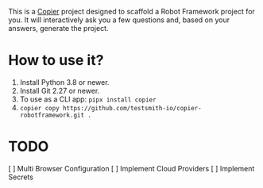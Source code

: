 This is a [Copier](https://copier.readthedocs.io/en/stable/) project designed to scaffold a Robot Framework project for you. It will interactively ask you a few questions and, based on your answers, generate the project.

# How to use it?

1. Install Python 3.8 or newer.
2. Install Git 2.27 or newer.
3. To use as a CLI app: `pipx install copier`
4. `copier copy https://github.com/testsmith-io/copier-robotframework.git .`

# TODO
[ ] Multi Browser Configuration
[ ] Implement Cloud Providers
[ ] Implement Secrets